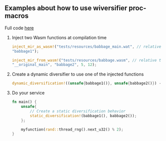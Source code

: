 ## Examples about how to use wiversifier proc-macros

Full code [here](https://github.com/Jacarte/fastly4edge/blob/main/wiversify/t2wasm/src/main.rs)

1. Inject two Wasm functions at compilation time

	```rs
	inject_mir_as_wasm!("tests/resources/babbage_main.wat", // relative to Cargo.toml
	"babbage1");

	inject_mir_from_wasm!("tests/resources/babbage.wasm", // relative to Cargo.toml
	"__original_main", "babbage2", 5, 12);

	```
2. Create a dynamic diversifier to use one of the injected functions

	```rs
	dynamic_diversification!((unsafe{babbage1()}, unsafe{babbage2()}) -> i32, "myfunction");
	```

3. Do your service

	```rs
	fn main() {
		unsafe{
			// Create a static diversification behavior
			static_diversification!(babbage1(), babbage2());
		};

		myfunction(rand::thread_rng().next_u32() % 2);
	}


	```